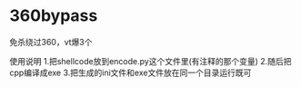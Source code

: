 # 360bypass
免杀绕过360，vt爆3个

使用说明
1.把shellcode放到encode.py这个文件里(有注释的那个变量)
2.随后把cpp编译成exe
3.把生成的ini文件和exe文件放在同一个目录运行既可
